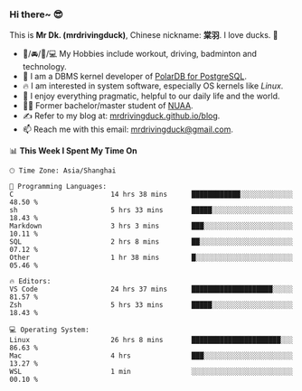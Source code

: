 ### Hi there~ 😎

This is **Mr Dk. (mrdrivingduck)**, Chinese nickname: **棠羽**. I love ducks. 🦆

- 💪/🚘/🏸/💻 My Hobbies include workout, driving, badminton and technology.
- 🍊 I am a DBMS kernel developer of [PolarDB for PostgreSQL](https://github.com/ApsaraDB/PolarDB-for-PostgreSQL).
- 🔥 I am interested in system software, especially OS kernels like *Linux*.
- 🔧 I enjoy everything pragmatic, helpful to our daily life and the world.
- 👨‍🎓 Former bachelor/master student of [NUAA](https://en.wikipedia.org/wiki/Nanjing_University_of_Aeronautics_and_Astronautics).
- ✍ Refer to my blog at: [mrdrivingduck.github.io/blog](https://mrdrivingduck.github.io/blog/).
- 📫 Reach me with this email: [mrdrivingduck@gmail.com](mailto:mrdrivingduck@gmail.com).

<!--START_SECTION:waka-->
📊 **This Week I Spent My Time On** 

```text
🕑︎ Time Zone: Asia/Shanghai

💬 Programming Languages: 
C                        14 hrs 38 mins      ████████████░░░░░░░░░░░░░   48.50 % 
sh                       5 hrs 33 mins       █████░░░░░░░░░░░░░░░░░░░░   18.43 % 
Markdown                 3 hrs 3 mins        ███░░░░░░░░░░░░░░░░░░░░░░   10.11 % 
SQL                      2 hrs 8 mins        ██░░░░░░░░░░░░░░░░░░░░░░░   07.12 % 
Other                    1 hr 38 mins        █░░░░░░░░░░░░░░░░░░░░░░░░   05.46 % 

🔥 Editors: 
VS Code                  24 hrs 37 mins      ████████████████████░░░░░   81.57 % 
Zsh                      5 hrs 33 mins       █████░░░░░░░░░░░░░░░░░░░░   18.43 % 

💻 Operating System: 
Linux                    26 hrs 8 mins       ██████████████████████░░░   86.63 % 
Mac                      4 hrs               ███░░░░░░░░░░░░░░░░░░░░░░   13.27 % 
WSL                      1 min               ░░░░░░░░░░░░░░░░░░░░░░░░░   00.10 % 
```


<!--END_SECTION:waka-->

<!-- ![Mr Dk.'s GitHub Stats](https://github-readme-stats.vercel.app/api?username=mrdrivingduck&count_private&show_icons=true&theme=buefy) -->

<!-- ![Most Used Languages](https://github-readme-stats.vercel.app/api/top-langs/?username=mrdrivingduck&exclude_repo=mips32-CPU,snort-tcp-socket&theme=buefy&layout=compact&langs_count=10) -->


<!--
**mrdrivingduck/mrdrivingduck** is a ✨ _special_ ✨ repository because its `README.md` (this file) appears on your GitHub profile.

Here are some ideas to get you started:

- 🔭 I’m currently working on ...
- 🌱 I’m currently learning ...
- 👯 I’m looking to collaborate on ...
- 🤔 I’m looking for help with ...
- 💬 Ask me about ...
- 📫 How to reach me: ...
- 😄 Pronouns: ...
- ⚡ Fun fact: ...
-->
